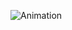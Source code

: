 ![Animation](https://user-images.githubusercontent.com/68857165/190889560-23168200-dae7-4723-ae53-770b88ba779a.gif)
